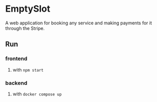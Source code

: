 # EmptySlot
A web application for booking any service and making payments for it through the Stripe.

## Run
### frontend
1. with `npm start`


### backend 
1. with `docker compose up`
